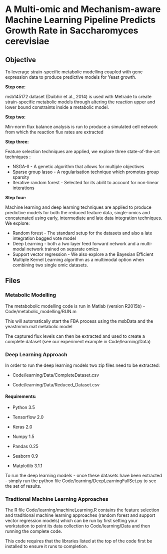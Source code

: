 
# A Multi-omic and Mechanism-aware Machine Learning Pipeline Predicts Growth Rate in Saccharomyces cerevisiae

## Objective 

To leverage strain-specific metabolic modelling coupled with gene expression data to produce predictive models for Yeast growth.

**Step one:**

msb145172 dataset (Duibhir et al., 2014) is used with Metrade to create strain-specific metabolic models through altering the reaction upper and lower bound constraints inside a metabolic model. 

**Step two:**

Min-norm flux balance analysis is run to produce a simulated cell network from which the reaction flux rates are extracted

**Step three:**

Feature selection techniques are applied, we explore three state-of-the-art techniques :

* NSGA-II - A genetic algorithm that allows for multiple objectives
* Sparse group lasso - A regularisation technique which promotes group sparsity
* Iterative random forest - Selected for its abilit to account for non-linear interations 

**Step four:**

Machine learning and deep learning techniques are applied to produce predictive models for both the reduced feature data, single-omics and concatenated using early, intermediate and late data integration techniques. We explore: 

* Random forest - The standard setup for the datasets and also a late integration bagged vote model 
* Deep Learning - both a two layer feed forward network and a multi-modal network trained on separate omics 
* Support vector regression - We also explore a the Bayesian Efficient Multiple Kernel Learning algorithm as a multimodal option when combining two single omic datasets. 


## Files

### Metabolic Modelling 

The metabobolic modelling code is run in Matlab (version R2015b) - Code/metabolic_modelling/RUN.m 

This will automatically start the FBA process using the msbData and the yeastmmm.mat metabolic model 

The captured flux levels can then be extracted and used to create a complete dataset (see our experiment example in Code/learning/Data)


### Deep Learning Approach

In order to run the deep learning models two zip files need to be extracted: 

* Code/learning/Data/CompleteDataset.csv

* Code/learning/Data/Reduced_Dataset.csv

#### Requirements:

* Python 3.5

* Tensorflow 2.0 

* Keras 2.0

* Numpy 1.5

* Pandas 0.25

* Seaborn 0.9

* Matplotlib 3.1.1


To run the deep learning models - once these datasets have been extracted - simply run the python file Code/learning/DeepLearningFullSet.py to see the set of results. 


### Tradtional Machine Learning Approaches

The R file Code/learning/machineLearning.R contains the feature selection and traditional machine learning approaches (random forest and support vector regression models) which can be run by first setting your workstation to point its data collection to Code/learning/Data and then running the complete code. 

This code requires that the libraries listed at the top of the code first be installed to ensure it runs to completion.






